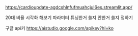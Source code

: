 https://cardioupdate-agdcshlnfufmuahcjul6es.streamlit.app/

20대 비율 시각화 해보기
파라미터 튜닝한거 쓸지 안한거 쓸지 정하기

구글 api키
https://aistudio.google.com/apikey?hl=ko
